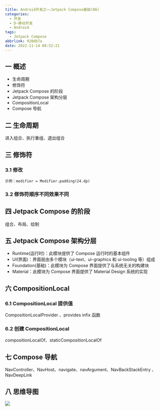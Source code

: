 ```yaml
---
title: Android开发之——Jetpack Compose基础(06)
categories:
  - 开发
  - D-移动开发
  - Android
tags:
  - Jetpack Compose
abbrlink: 920db7a
date: 2022-11-14 08:52:21
---
```

## 一 概述

* 生命周期
* 修饰符
* Jetpack Compose 的阶段
* Jetpack Compose 架构分层
* CompositionLocal
* Compose 导航

<!--more-->

## 二 生命周期

进入组合、执行重组、退出组合

## 三 修饰符

### 3.1 修改

```
示例：modifier = Modifier.padding(24.dp)
```

### 3.2 修饰符顺序不同效果不同

## 四 Jetpack Compose 的阶段

组合、布局、绘制

## 五 Jetpack Compose 架构分层

* Runtime(运行时)：此模块提供了 Compose 运行时的基本组件
* UI(界面)：界面层由多个模块（ui-text、ui-graphics 和 ui-tooling 等）组成
* Foundation(基础)：此模块为 Compose 界面提供了与系统无关的构建块
* Material：此模块为 Compose 界面提供了 Material Design 系统的实现

## 六 CompositionLocal

### 6.1 CompositionLocal 提供值

CompositionLocalProvider 、provides infix 函数

### 6.2 创建 CompositionLocal

compositionLocalOf、staticCompositionLocalOf

## 七 Compose 导航

NavController、NavHost、navigate、navArgument、NavBackStackEntry 、 NavDeepLink

## 八 思维导图

![][1]


[1]: https://cdn.staticaly.com/gh/PGzxc/CDN/master/blog-android/Jetpack-Compose-06.png